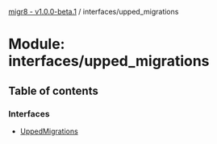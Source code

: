 [migr8 - v1.0.0-beta.1](../README.md) / interfaces/upped_migrations

# Module: interfaces/upped_migrations

## Table of contents

### Interfaces

- [UppedMigrations](../interfaces/interfaces_upped_migrations.UppedMigrations.md)
